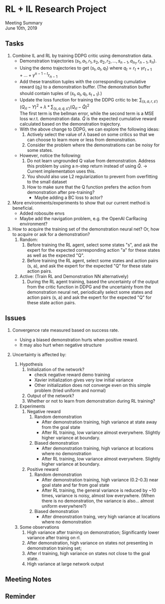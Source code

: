 # RL + IL Research Project
Meeting Summary\
June 10th, 2019


## Tasks
1. Combine IL and RL by training DDPG critic using demonstration data.
    - Demonstration trajectories $(s_1, a_1, r_1, s_2, a_2, r_2, ..., s_{n-1}, a_{n_1}, r_{n-1}, s_n)$.
    - Using the demo trajectories to get $(s_t, a_t, q_t)$ where $q_t=r_t + \gamma r_{t+1} + ... + \gamma^{n-1-t} r_{n-1}$
    - Add these transition tuples with the corresponding cumulative reward ($q_t$) to a demonstration buffer. (The demonstration buffer should contain tuples of $(s_t, a_t, q_t, s_{t+1})$.)
    - Update the loss function for training the DDPG critic to be: $\sum_{(s,a,r,s')}(Q_{rl} - Y)^2 + \lambda*\sum_{(s,a,q,s')}(Q_{rl} - \hat{Q})^2$\
    The first term is the bellman error, while the second term is a MSE loss w.r.t. demonstration data. $\hat{Q}$ is the expected cumulative reward calculated based on the demonstration trajectory.
    - With the above change to DDPG, we can explore the following ideas:
        1. Actively select the value of $\lambda$ based on some critics so that we can choose to learn more or less from demonstration.
        2. Consider the problem where the demonstrations can be noisy for some states.
    - However, notice the following:
        1. Do not learn ungrounded Q value from demonstration. Address this problem by using a n-step return instead of using $\hat{Q}$. -> Current implementation uses this.
        2. You should also use L2 regularization to prevent from overfitting to the small dataset
        3. How to make sure that the Q function prefers the action from demonstration after pre-training?
            - Maybe adding a BC loss to actor?
2. More environments/experiments to show that our current method is beneficial.
    - Added robosuite envs
    - Maybe add the navigation problem, e.g. the  OpenAI CarRacing environment?
3. How to acquire the training set of the demonstration neural net? Or, how to acquire or ask for a demonstration?
    1. Random:
        1. Before training the RL agent, select some states "s", and ask the expert for the expected corresponding action "a" for these states as well as the expected "Q".
        2. Before training the RL agent, select some states and action pairs (s, a), and ask the expert for the expected "Q" for these state action pairs.
    2. Active: (Train RL and Demonstration NN alternatively)
        1. During the RL agent training, based the uncertainty of the output from the critic function in DDPG and the uncertainty from the demonstration neural net, periodically select some states and action pairs (s, a) and ask the expert for the expected "Q" for these state action pairs.


## Issues
1. Convergence rate measured based on success rate.
    - Using a biased demonstration hurts when positive reward.
    - It may also hurt when negative structure
    
2. Uncertainty is affected by:
    1. Hypothesis
        1. Initialization of the network?
            - check negative reward demo training
            - Xavier initialization gives very low initial variance
            - Other initialization does not converge even on this simple problem (tried uniform and normal)
        2. Output of the network?
        3. Whether or not to learn from demonstration during RL training?
    2. Experiments
        1. Negative reward
            1. Random demonstration
                - After demonstration training, high variance at state away from the goal state
                - After RL training, low variance almost everywhere. Slightly higher variance at boundary.
            2. Biased demonstration
                - After demonstration training, high variance at locations where no demonstration
                - After RL training, low variance almost everywhere. Slightly higher variance at boundary.
        2. Positive reward
            1. Random demonstration
                - After demonstration training, high variance (0.2-0.3) near goal state and far from goal state
                - After RL training, the general variance is reduced by ~10 times, variance is noisy, almost low everywhere. (When there is no demonstration, the variance is also... almost uniform everywhere?)
            2. Biased demonstration
                - After dmeonstration traing, very high variance at locations where no demonstration
    3. Some observations
        1. High variance after training on demonstration; Significantly lower variance after trainig on rl.
        2. After demonstration, high variance on states not presenting in demonstration training set;
        3. After rl training, high variance on states not close to the goal state.
        4. High variance at large network output

   
## Meeting Notes


## Reminder